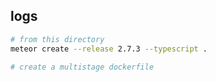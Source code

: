 ## logs

```bash
# from this directory
meteor create --release 2.7.3 --typescript .

# create a multistage dockerfile

```
